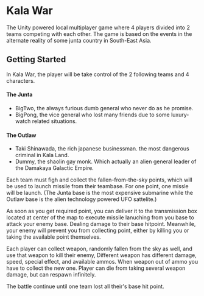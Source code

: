 # Kala War

The Unity powered local multiplayer game where 4 players divided into 2 teams competing with each other.
The game is based on the events in the alternate reality of some junta country in South-East Asia.

## Getting Started

In Kala War, the player will be take control of the 2 following teams and 4 characters.

#### The Junta
  * BigTwo, the always furious dumb general who never do as he promise.
  * BigPong, the vice general who lost many friends due to some luxury-watch related situations.

#### The Outlaw
  * Taki Shinawada, the rich japanese businessman. the most dangerous criminal in Kala Land.
  * Dummy, the shaolin gay monk. Which actually an alien general leader of the Damakaya Galactic Empire.

Each team must figh and collect the fallen-from-the-sky points, which will be used to launch missile from their teambase.
For one point, one missle will be launch.
(The Junta base is the most expensive submarine while the Outlaw base is the alien technology powered UFO sattelite.)

As soon as you get required point, you can deliver it to the transmission box located at center of the map to execute missile lanuching from you base to attack your enemy base. Dealing damage to their base hitpoint.
Meanwhile, your enemy will prevent you from collecting point, either by killing you or taking the available point themselves.

Each player can collect weapon, randomly fallen from the sky as well, and use that weapon to kill their enemy,
Different weapon has different damage, speed, special effect, and available ammos. When weapon out of ammo you have to collect the new one.
Player can die from taking several weapon damage, but can respawn infinitely.

The battle continue until one team lost all their's base hit point.
